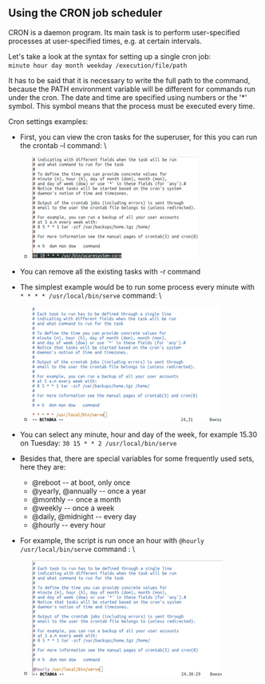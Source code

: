 ## Using the **CRON** job scheduler
CRON is a daemon program. Its main task is to perform user-specified processes at user-specified times, e.g. at certain intervals.

Let's take a look at the syntax for setting up a single cron job: \
`minute hour day month weekday /execution/file/path`

It has to be said that it is necessary to write the full path to the command, because the PATH environment variable will be different for commands run under the cron. The date and time are specified using numbers or the '*' symbol. This symbol means that the process must be executed every time.

Cron settings examples:
- First, you can view the cron tasks for the superuser, for this you can run the crontab –l command: \
  * ![cron1](../misc/images/cron1.png)
- You can remove all the existing tasks with -r command
- The simplest example would be to run some process every minute with `* * * * /usr/local/bin/serve` command: \
  * ![cron2](../misc/images/cron2.png)
- You can select any minute, hour and day of the week, for example 15.30 on Tuesday: `30 15 * * 2 /usr/local/bin/serve`
- Besides that, there are special variables for some frequently used sets, here they are:
  - @reboot -- at boot, only once
  - @yearly, @annually -- once a year
  - @monthly -- once a month
  - @weekly -- once a week
  - @daily, @midnight -- every day
  - @hourly -- every hour
  
- For example, the script is run once an hour with `@hourly /usr/local/bin/serve` command : \
  * ![cron3](../misc/images/cron3.png)
